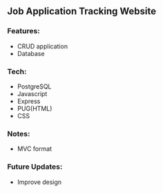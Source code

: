 <h2>Job Application Tracking Website</h2>

<h3>Features:</h4>
<ul>
  <li>CRUD application</li>
  <li>Database</li>
</ul>

<h3>Tech:</h3>
<ul>
  <li>PostgreSQL</li>
  <li>Javascript</li>
  <li>Express</li>
  <li>PUG(HTML)</li>
  <li>CSS</li>
</ul>

<h3>Notes:</h3>
<ul>
  <li>MVC format</li>
</ul>

<h3>Future Updates:</h3>
<ul>
  <li>Improve design</li>
</ul>


